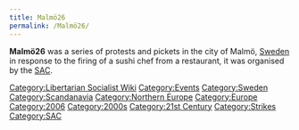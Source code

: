```yaml
---
title: Malmö26
permalink: /Malmö26/
---
```


**Malmö26** was a series of protests and pickets in the city of Malmö,
[Sweden](Sweden "wikilink") in response to the firing of a sushi chef
from a restaurant, it was organised by the
[SAC](Central_Organisation_of_the_Workers_of_Sweden "wikilink").

[Category:Libertarian Socialist
Wiki](Category:Libertarian_Socialist_Wiki "wikilink")
[Category:Events](Category:Events "wikilink")
[Category:Sweden](Category:Sweden "wikilink")
[Category:Scandanavia](Category:Scandanavia "wikilink")
[Category:Northern Europe](Category:Northern_Europe "wikilink")
[Category:Europe](Category:Europe "wikilink")
[Category:2006](Category:2006 "wikilink")
[Category:2000s](Category:2000s "wikilink") [Category:21st
Century](Category:21st_Century "wikilink")
[Category:Strikes](Category:Strikes "wikilink")
[Category:SAC](Category:SAC "wikilink")